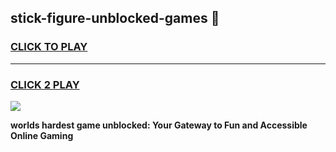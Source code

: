 
## stick-figure-unblocked-games 👋
<h3>
<a href="https://premium.freeplayer.one?title=stick-figure-unblocked-games&ref=14F">CLICK TO PLAY</a></h3>
<hr>

<h3>
<a href="https://premium.freeplayer.one?title=stick-figure-unblocked-games&ref=14F">CLICK 2 PLAY</a>
  
</h3>

<a href="https://premium.freeplayer.one?title=stick-figure-unblocked-games&ref=12F/"><img src="https://clearcache.store/games.png"></a>


**worlds hardest game unblocked: Your Gateway to Fun and Accessible Online Gaming**
